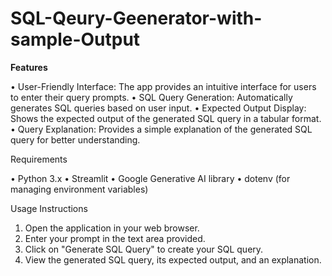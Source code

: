 # SQL-Qeury-Geenerator-with-sample-Output

**Features**

•	User-Friendly Interface: The app provides an intuitive interface for users to enter their query prompts.
•	SQL Query Generation: Automatically generates SQL queries based on user input.
•	Expected Output Display: Shows the expected output of the generated SQL query in a tabular format.
•	Query Explanation: Provides a simple explanation of the generated SQL query for better understanding.


Requirements

•	Python 3.x
•	Streamlit
•	Google Generative AI library
•	dotenv (for managing environment variables)



Usage Instructions

1.	Open the application in your web browser.
2.	Enter your prompt in the text area provided.
3.	Click on "Generate SQL Query" to create your SQL query.
4.	View the generated SQL query, its expected output, and an explanation.


